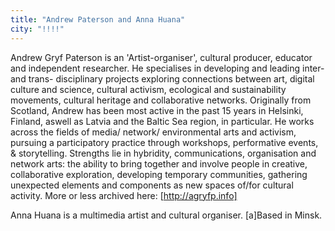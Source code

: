 ```yaml
---
title: "Andrew Paterson and Anna Huana"
city: "!!!!"
---
```


Andrew Gryf Paterson is an 'Artist-organiser', cultural producer, educator and independent researcher. He specialises in developing and leading inter- and trans- disciplinary projects exploring connections between art, digital culture and science, cultural activism, ecological and sustainability movements, cultural heritage and collaborative networks. Originally from Scotland, Andrew has been most active in the past 15 years in Helsinki, Finland, aswell as Latvia and the Baltic Sea region, in particular. He works across the fields of media/ network/ environmental arts and activism, pursuing a participatory practice through workshops, performative events, & storytelling. Strengths lie in hybridity, communications, organisation and network arts: the ability to bring together and involve people in creative, collaborative exploration, developing temporary communities, gathering unexpected elements and components as new spaces of/for cultural activity. More or less archived here: [http://agryfp.info]

Anna Huana is a multimedia artist and cultural organiser. [a]Based in Minsk.

